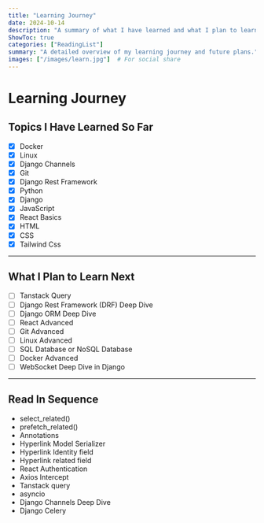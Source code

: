 ```yaml
---
title: "Learning Journey"
date: 2024-10-14
description: "A summary of what I have learned and what I plan to learn next."
ShowToc: true
categories: ["ReadingList"]
summary: "A detailed overview of my learning journey and future plans."
images: ["/images/learn.jpg"]  # For social share
---
```


# Learning Journey



## Topics I Have Learned So Far
- [x] Docker
- [x] Linux
- [x] Django Channels
- [x] Git
- [x] Django Rest Framework 
- [x] Python
- [x] Django
- [x] JavaScript
- [x] React Basics
- [x] HTML
- [x] CSS
- [x] Tailwind Css
---

## What I Plan to Learn Next
- [ ] Tanstack Query
- [ ] Django Rest Framework (DRF) Deep Dive
- [ ] Django ORM Deep Dive
- [ ] React Advanced
- [ ] Git Advanced
- [ ] Linux Advanced
- [ ] SQL Database or NoSQL Database
- [ ] Docker Advanced
- [ ] WebSocket Deep Dive in Django
---


## Read In Sequence
- select_related()
- prefetch_related()
- Annotations
- Hyperlink Model Serializer
- Hyperlink Identity field
- Hyperlink related field
- React Authentication
- Axios Intercept
- Tanstack query
- asyncio
- Django Channels Deep Dive
- Django Celery 
